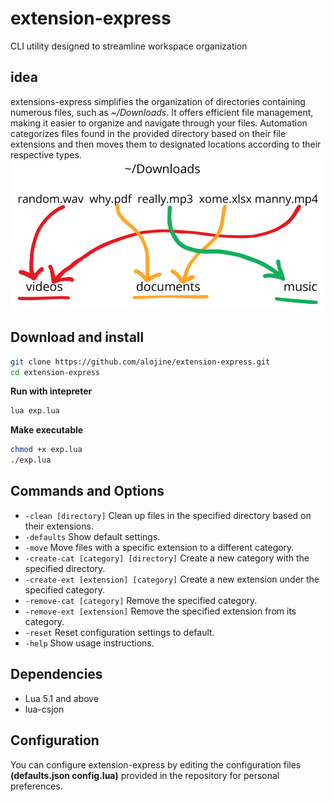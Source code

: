 # extension-express

CLI utility designed to streamline workspace organization

## idea

extensions-express simplifies the organization of directories containing numerous files, such as _~/Downloads_. It offers efficient file management, making it easier to organize and navigate through your files. Automation categorizes files found in the provided directory based on their file extensions and then moves them to designated locations according to their respective types.
![express-example](express.png)

## Download and install

```bash
git clone https://github.com/alojine/extension-express.git
cd extension-express
```

**Run with intepreter**

```bash
lua exp.lua
```

**Make executable**

```bash
chmod +x exp.lua
./exp.lua
```

## Commands and Options

- `-clean [directory]` Clean up files in the specified directory based on their extensions.
- `-defaults` Show default settings.
- `-move` Move files with a specific extension to a different category.
- `-create-cat [category] [directory]` Create a new category with the specified directory.
- `-create-ext [extension] [category]` Create a new extension under the specified category.
- `-remove-cat [category]` Remove the specified category.
- `-remove-ext [extension]` Remove the specified extension from its category.
- `-reset` Reset configuration settings to default.
- `-help` Show usage instructions.

## Dependencies

- Lua 5.1 and above
- lua-csjon

## Configuration

You can configure extension-express by editing the configuration files **(defaults.json config.lua)** provided in the repository for personal preferences.
